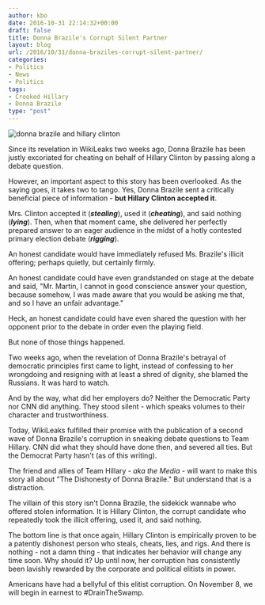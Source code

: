 ```yaml
---
author: kbo
date: 2016-10-31 22:14:32+00:00
draft: false
title: Donna Brazile's Corrupt Silent Partner
layout: blog
url: /2016/10/31/donna-braziles-corrupt-silent-partner/
categories:
- Politics
- News
- Politics
tags:
- Crooked Hillary
- Donna Brazile
type: "post"
---
```


![donna brazile and hillary clinton](https://static.conservativetribune.com/wp-content/uploads/2016/10/Donna-Brazile-v-Hillary-Clinton.jpg)


Since its revelation in WikiLeaks two weeks ago, Donna Brazile has been justly excoriated for cheating on behalf of Hillary Clinton by passing along a debate question.

However, an important aspect to this story has been overlooked. As the saying goes, it takes two to tango. Yes, Donna Brazile sent a critically beneficial piece of information - **but Hillary Clinton accepted it**.

Mrs. Clinton accepted it (_**stealing**_), used it (_**cheating**_), and said nothing (_**lying**_). Then, when that moment came, she delivered her perfectly prepared answer to an eager audience in the midst of a hotly contested primary election debate (_**rigging**_).

An honest candidate would have immediately refused Ms. Brazile's illicit offering; perhaps quietly, but certainly firmly.

An honest candidate could have even grandstanded on stage at the debate and said, "Mr. Martin, I cannot in good conscience answer your question, because somehow, I was made aware that you would be asking me that, and so I have an unfair advantage."

Heck, an honest candidate could have even shared the question with her opponent prior to the debate in order even the playing field.

But none of those things happened.

Two weeks ago, when the revelation of Donna Brazile's betrayal of democratic principles first came to light, instead of confessing to her wrongdoing and resigning with at least a shred of dignity, she blamed the Russians. It was hard to watch.

And by the way, what did her employers do? Neither the Democratic Party nor CNN did anything. They stood silent - which speaks volumes to their character and trustworthiness.

Today, WikiLeaks fulfilled their promise with the publication of a second wave of Donna Brazile's corruption in sneaking debate questions to Team Hillary. CNN did what they should have done then, and severed all ties. But the Democrat Party hasn't (as of this writing).

The friend and allies of Team Hillary _- aka the Media -_ will want to make this story all about "The Dishonesty of Donna Brazile." But understand that is a distraction.

The villain of this story isn't Donna Brazile, the sidekick wannabe who offered stolen information. It is Hillary Clinton, the corrupt candidate who repeatedly took the illicit offering, used it, and said nothing.

The bottom line is that once again, Hillary Clinton is empirically proven to be a patently dishonest person who steals, cheats, lies, and rigs. And there is nothing - not a damn thing - that indicates her behavior will change any time soon. Why should it? Up until now, her corruption has consistently been lavishly rewarded by the corporate and political elitists in power.

Americans have had a bellyful of this elitist corruption. On November 8, we will begin in earnest to #DrainTheSwamp.
